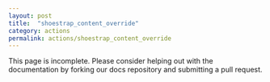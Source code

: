 ```yaml
---
layout: post
title:  "shoestrap_content_override"
category: actions
permalink: actions/shoestrap_content_override
---
```


This page is incomplete. Please consider helping out with the documentation by forking our docs repository and submitting a pull request.